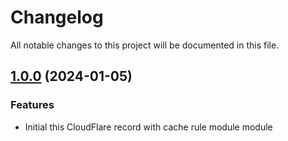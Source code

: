 # Changelog

All notable changes to this project will be documented in this file.

## [1.0.0]() (2024-01-05)

### Features

* Initial this CloudFlare record with cache rule module module
